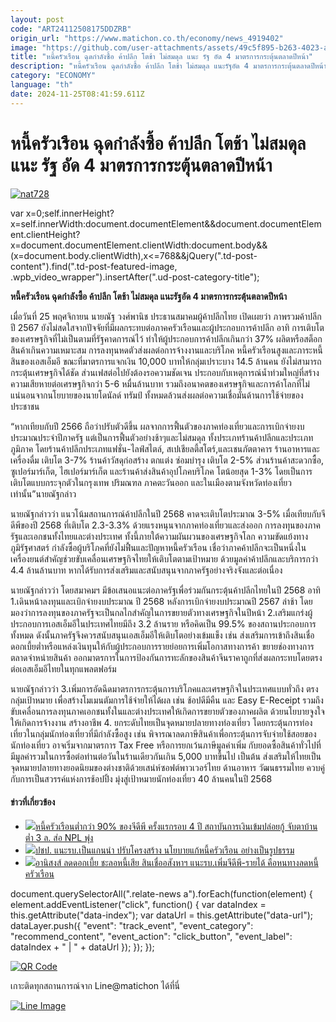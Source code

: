 ```yaml
---
layout: post
code: "ART24112508175DDZRB"
origin_url: "https://www.matichon.co.th/economy/news_4919402"
image: "https://github.com/user-attachments/assets/49c5f895-b263-4023-a977-30acc01060b2"
title: "หนี้ครัวเรือน ฉุดกำลังซื้อ ค้าปลีก โตช้า ไม่สมดุล แนะ รัฐ อัด 4 มาตรการกระตุ้นตลาดปีหน้า"
description: "หนี้ครัวเรือน ฉุดกำลังซื้อ ค้าปลีก โตช้า ไม่สมดุล แนะรัฐอัด 4 มาตรการกระตุ้นตลาดปีหน้า"
category: "ECONOMY"
language: "th"
date: 2024-11-25T08:41:59.611Z
---
```


# หนี้ครัวเรือน ฉุดกำลังซื้อ ค้าปลีก โตช้า ไม่สมดุล แนะ รัฐ อัด 4 มาตรการกระตุ้นตลาดปีหน้า

[![](https://www.matichon.co.th/wp-content/uploads/2024/11/nat728.jpg "nat728")](https://www.matichon.co.th/wp-content/uploads/2024/11/nat728.jpg)

var x=0;self.innerHeight?x=self.innerWidth:document.documentElement&&document.documentElement.clientHeight?x=document.documentElement.clientWidth:document.body&&(x=document.body.clientWidth),x<=768&&jQuery(".td-post-content").find(".td-post-featured-image, .wpb\_video\_wrapper").insertAfter(".ud-post-category-title");

**หนี้ครัวเรือน ฉุดกำลังซื้อ ค้าปลีก โตช้า ไม่สมดุล แนะรัฐอัด 4 มาตรการกระตุ้นตลาดปีหน้า**

เมื่อวันที่ 25 พฤศจิกายน นายณัฐ วงศ์พานิช ประธานสมาคมผู้ค้าปลีกไทย เปิดเผยว่า ภาพรวมค้าปลีกปี 2567 ยังไม่สดใสจากปัจจัยที่มีผลกระทบต่อภาคครัวเรือนและผู้ประกอบการค้าปลีก อาทิ การเติบโตของเศรษฐกิจที่ไม่เป็นตามที่รัฐคาดการณ์ไว้ ทำให้ผู้ประกอบการค้าปลีกเกินกว่า 37% ผลิตหรือสต็อกสินค้าเกินความเหมาะสม การลงทุนหดตัวส่งผลต่อการจ้างงานและบริโภค หนี้ครัวเรือนสูงและภาระหนี้สินของเอสเอ็มอี ขณะที่มาตรการแจกเงิน 10,000 บาทให้กลุ่มเปราะบาง 14.5 ล้านคน ยังไม่สามารถกระตุ้นเศรษฐกิจได้ชัด ส่วนเฟสต่อไปยังต้องรอความชัดเจน ประกอบกับเหตุการณ์น้ำท่วมใหญ่ที่สร้างความเสียหายต่อเศรษฐกิจกว่า 5-6 หมื่นล้านบาท รวมถึงอนาคตของเศรษฐกิจและการค้าโลกที่ไม่แน่นอนจากนโยบายของนายโดนัลด์ ทรัมป์ ทั้งหมดล้วนส่งผลต่อความเชื่อมั่นด้านการใช้จ่ายของประชาชน

“หากเทียบกับปี 2566 ถือว่าปรับตัวดีขึ้น ผลจากการฟื้นตัวของภาคท่องเที่ยวและการเบิกจ่ายงบประมาณประจำปีภาครัฐ แต่เป็นการฟื้นตัวอย่างช้าๆและไม่สมดุล ทั้งประเภทร้านค้าปลีกและประเภทภูมิภาค โดยร้านค้าปลีกประเภทแฟชั่น-ไลฟ์สไตล์, สเปเชียลตี้สโตร์,และเชนภัตตาคาร ร้านอาหารและเครื่องดื่ม เติบโต 3-7% ร้านค้าวัสดุก่อสร้าง ตกแต่ง ซ่อมบำรุง เติบโต 2-5% ส่วนร้านค้าสะดวกซื้อ, ซูเปอร์มาร์เก็ต, ไฮเปอร์มาร์เก็ต และร้านค้าส่งสินค้าอุปโภคบริโภค โตน้อยสุด 1-3% โดยเป็นการเติบโตแบบกระจุกตัวในกรุงเทพ ปริมณฑล ภาคตะวันออก และในเมืองตามจังหวัดท่องเที่ยวเท่านั้น”นายณัฐกล่าว

นายณัฐกล่าวว่า แนวโน้มสถานการณ์ค้าปลีกในปี 2568 คาดจะเติบโตประมาณ 3-5% เมื่อเทียบกับจีดีพีของปี 2568 ที่เติบโต 2.3-3.3% ด้วยแรงหนุนจากภาคท่องเที่ยวและส่งออก การลงทุนของภาครัฐและเอกชนทั้งไทยและต่างประเทศ ทั้งนี้ภายใต้ความผันผวนของเศรษฐกิจโลก ความขัดแย้งทางภูมิรัฐศาสตร์ กำลังซื้อผู้บริโภคที่ยังไม่ฟื้นและปัญหาหนี้ครัวเรือน เชื่อว่าภาคค้าปลีกจะเป็นหนึ่งในเครื่องยนต์สำคัญช่วยขับเคลื่อนเศรษฐกิจไทยให้เติบโตตามเป้าหมาย ด้วยมูลค่าค้าปลีกและบริการกว่า 4.4 ล้านล้านบาท หากได้รับการส่งเสริมและสนับสนุนจากภาครัฐอย่างจริงจังและต่อเนื่อง

นายณัฐกล่าวว่า โดยสมาคมฯ มีข้อเสนอแนะต่อภาครัฐเพื่อร่วมกันกระตุ้นค้าปลีกไทยในปี 2568 อาทิ 1.เดินหน้าลงทุนและเบิกจ่ายงบประมาณ ปี 2568 หลังการเบิกจ่ายงบประมาณปี 2567 ล่าช้า โดยมองว่าการลงทุนของภาครัฐจะเป็นกลไกสำคัญในการขยายตัวทางเศรษฐกิจในปีหน้า 2.เสริมแกร่งผู้ประกอบการเอสเอ็มอีในประเทศไทยมีถึง 3.2 ล้านราย หรือคิดเป็น 99.5% ของสถานประกอบการทั้งหมด ดังนั้นภาครัฐจึงควรสนับสนุนเอสเอ็มอีให้เติบโตอย่างเข้มแข็ง เช่น ส่งเสริมการเข้าถึงสินเชื่อดอกเบี้ยต่ำหรือแหล่งเงินทุนให้กับผู้ประกอบการรายย่อยการเพิ่มโอกาสทางการค้า ขยายช่องทางการตลาดจำหน่ายสินค้า ออกมาตรการในการป้องกันการทะลักของสินค้าจีนราคาถูกที่ส่งผลกระทบโดยตรงต่อเอสเอ็มอีไทยในทุกแพลตฟอร์ม

นายณัฐกล่าวว่า 3.เพิ่มการอัดฉีดมาตรการกระตุ้นการบริโภคและเศรษฐกิจในประเทศแบบทั่วถึง ตรงกลุ่มเป้าหมาย เพื่อสร้างโมเมนตัมการใช้จ่ายให้ได้ผล เช่น ช้อปดีมีคืน และ Easy E-Receipt รวมถึงขับเคลื่อนการลงทุนภาคเอกชนทั้งในและต่างประเทศให้เกิดการขยายตัวของภาคผลิต ด้วยนโยบายจูงใจให้เกิดการจ้างงาน สร้างอาชีพ 4. ยกระดับไทยเป็นจุดหมายปลายทางท่องเที่ยว โดยกระตุ้นการท่องเที่ยวในกลุ่มนักท่องเที่ยวที่มีกำลังซื้อสูง เช่น พิจารณาลดภาษีสินค้าเพื่อกระตุ้นการจับจ่ายใช้สอยของนักท่องเที่ยว อาจเริ่มจากมาตรการ Tax Free หรือการยกเว้นภาษีมูลค่าเพิ่ม กับยอดซื้อสินค้าทั่วไปที่มีมูลค่ารวมในการซื้อต่อท่านต่อวันในร้านเดียวกันเกิน 5,000 บาทขึ้นไป เป็นต้น ส่งเสริมให้ไทยเป็นจุดหมายปลายทางยอดนิยมของต่างชาติด้วยเสน่ห์ซอฟต์พาวเวอร์ไทย ด้านอาหาร วัฒนธรรมไทย ควบคู่กับการเป็นสวรรค์แห่งการช้อปปิ้ง มุ่งสู่เป้าหมายนักท่องเที่ยว 40 ล้านคนในปี 2568

#### ข่าวที่เกี่ยวข้อง

*   [![](https://www.matichon.co.th/wp-content/uploads/2024/11/npl728.jpg)หนี้ครัวเรือนต่ำกว่า 90% ของจีดีพี ครั้งแรกรอบ 4 ปี สถาบันการเงินเข้มปล่อยกู้ จับตาบ้านต่ำ 3 ล. ส่อ NPL พุ่ง](https://www.matichon.co.th/economy/news_4919219)
*   [![](https://www.matichon.co.th/wp-content/uploads/2024/11/S__5052877.jpg)ปชป. แนะรบ.เป็นแกนนำ ปรับโครงสร้าง นโยบายแก้หนี้ครัวเรือน อย่างเป็นรูปธรรม](https://www.matichon.co.th/politics/news_4878523)
*   [![](https://www.matichon.co.th/wp-content/uploads/2024/10/rate728-1.jpg)อานิสงส์ ลดดอกเบี้ย ชะลอหนี้เสีย สินเชื่ออสังหาฯ แนะรบ.เพิ่มจีดีพี-รายได้ คือหนทางลดหนี้ครัวเรือน](https://www.matichon.co.th/economy/news_4856000)

document.querySelectorAll(".relate-news a").forEach(function(element) { element.addEventListener("click", function() { var dataIndex = this.getAttribute("data-index"); var dataUrl = this.getAttribute("data-url"); dataLayer.push({ "event": "track\_event", "event\_category": "recommend\_content", "event\_action": "click\_button", "event\_label": dataIndex + " | " + dataUrl }); }); });

[![QR Code](https://www.matichon.co.th/wp-content/uploads/2023/07/wob1371z.jpg)](https://lin.ee/ht0nDxX)

เกาะติดทุกสถานการณ์จาก Line@matichon ได้ที่นี่

[![Line Image](https://www.matichon.co.th/wp-content/uploads/2023/07/th.png)](https://lin.ee/ht0nDxX)